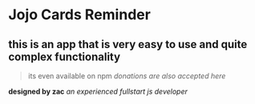 # Jojo Cards Reminder 
## this is an app that is very easy to use and quite complex functionality
>its even available on npm 
*donations are also accepted  here*

**designed by zac**
*an experienced fullstart js developer* 